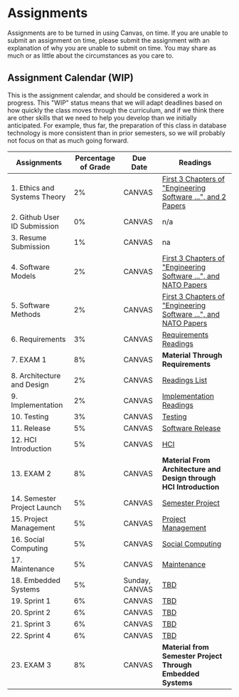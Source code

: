 # Assignments
Assignments are to be turned in using Canvas, on time. If you are unable to submit an assignment on time, please submit the assignment with an explanation of why you are unable to submit on time. You may share as much or as little about the circumstances as you care to. 

## Assignment Calendar (WIP)

This is the assignment calendar, and should be considered a work in progress. This "WIP" status means that we will adapt deadlines based on how quickly the class moves through the curriculum, and if we think there are other skills that we need to help you develop than we initially anticipated. For example, thus far, the preparation of this class in database technology is more consistent than in prior semesters, so we will probably not focus on that as much going forward. 

| **Assignments** | **Percentage of Grade** | **Due Date** | **Readings** | 
| --- | --- | -- | --- |
| 1. Ethics and Systems Theory | 2% | CANVAS | [First 3 Chapters of "Engineering Software ...", and 2 Papers](../02-sdlc-ethics/readings/readings.md) |
| 2. Github User ID Submission | 0% | CANVAS | n/a |
| 3. Resume Submission | 1% | CANVAS | na | 
| 4. Software Models | 2% | CANVAS | [First 3 Chapters of "Engineering Software ...", and NATO Papers](../03-SENG-Models/readings) |
| 5. Software Methods | 2% | CANVAS | [First 3 Chapters of "Engineering Software ...", and NATO Papers](../04-SENG-Methods/readings) |
| 6. Requirements | 3% | CANVAS | [Requirements Readings](../05-Requirements-Management/readings) |
| 7. EXAM 1 | 8% | CANVAS | **Material Through Requirements** |
| 8. Architecture and Design | 2% | CANVAS  | [Readings List](../06-Architecture-and-Design/readings) |  
| 9. Implementation  | 2% | CANVAS | [Implementation Readings](../07-implementation/readings) | 
| 10. Testing  | 3% | CANVAS | [Testing](../08-testing/readings) | 
| 11. Release | 5% |  CANVAS | [Software Release](../09-release/readings) | 
| 12. HCI Introduction | 5% |  CANVAS | [HCI](../10-HCI-introduction/readings) | 
| 13. EXAM 2 | 8% | CANVAS | **Material From Architecture and Design through HCI Introduction** |
| 14. Semester Project Launch | 5% | CANVAS | [Semester Project](../11-semester-project/readings) |
| 15. Project Management | 5% | CANVAS |  [Project Management](../12-project-management/readings) |
| 16. Social Computing | 5% | CANVAS |  [Social Computing](../12b-social-computing/readings) |
| 17. Maintenance | 5% | CANVAS | [Maintenance](../15-maintenance/readings) |
| 18. Embedded Systems | 5% | Sunday, CANVAS | [TBD]() |
| 19. Sprint 1 | 6% | CANVAS| [TBD]() |
| 20. Sprint 2 | 6% | CANVAS| [TBD]() |
| 21. Sprint 3 | 6% | CANVAS| [TBD]() |
| 22. Sprint 4 | 6% | CANVAS | [TBD]() |
| 23. EXAM 3 | 8% | CANVAS | **Material from Semester Project Through Embedded Systems** |

 
